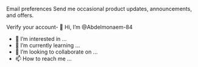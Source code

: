 
Email preferences
    Send me occasional product updates, announcements, and offers.

Verify your account- 👋 Hi, I’m @Abdelmonaem-84
- 👀 I’m interested in ...
- 🌱 I’m currently learning ...
- 💞️ I’m looking to collaborate on ...
- 📫 How to reach me ...

<!---
Abdelmonaem-84/Abdelmonaem-84 is a ✨ special ✨ repository because its `README.md` (this file) appears on your GitHub profile.
You can click the Preview link to take a look at your changes.
--->
